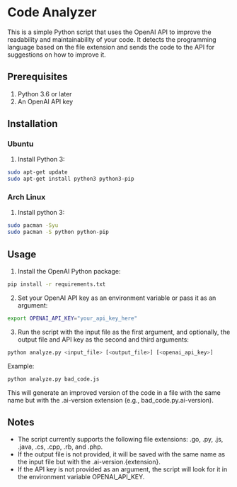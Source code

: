 # Code Analyzer

This is a simple Python script that uses the OpenAI API to improve the readability and maintainability of your code. It detects the programming language based on the file extension and sends the code to the API for suggestions on how to improve it.

## Prerequisites

1. Python 3.6 or later
2. An OpenAI API key

## Installation

### Ubuntu

1. Install Python 3:

```bash
sudo apt-get update
sudo apt-get install python3 python3-pip
```

### Arch Linux

1. Install python 3:

```bash
sudo pacman -Syu
sudo pacman -S python python-pip
```

## Usage

1. Install the OpenAI Python package:

```bash
pip install -r requirements.txt
```

2. Set your OpenAI API key as an environment variable or pass it as an argument:

```bash
export OPENAI_API_KEY="your_api_key_here"
```

3. Run the script with the input file as the first argument, and optionally, the output file and API key as the second and third arguments:

```bash
python analyze.py <input_file> [<output_file>] [<openai_api_key>]
```

Example:

```bash
python analyze.py bad_code.js
```

This will generate an improved version of the code in a file with the same name but with the .ai-version extension (e.g., bad_code.py.ai-version).

## Notes

- The script currently supports the following file extensions: .go, .py, .js, .java, .cs, .cpp, .rb, and .php.
- If the output file is not provided, it will be saved with the same name as the input file but with the .ai-version.{extension}.
- If the API key is not provided as an argument, the script will look for it in the environment variable OPENAI_API_KEY.